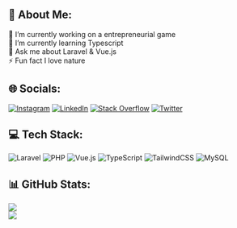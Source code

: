 ## 💫 About Me:
🔭 I’m currently working on a entrepreneurial game<br>🌱 I’m currently learning Typescript<br>💬 Ask me about Laravel & Vue.js<br>⚡ Fun fact I love nature


## 🌐 Socials:
[![Instagram](https://img.shields.io/badge/Instagram-%23E4405F.svg?logo=Instagram&logoColor=white)](https://instagram.com/ja.cob_t_) [![LinkedIn](https://img.shields.io/badge/LinkedIn-%230077B5.svg?logo=linkedin&logoColor=white)](https://linkedin.com/in/jacob-timmerman-6a8233244) [![Stack Overflow](https://img.shields.io/badge/-Stackoverflow-FE7A16?logo=stack-overflow&logoColor=white)](https://stackoverflow.com/users/17666912) [![Twitter](https://img.shields.io/badge/Twitter-%231DA1F2.svg?logo=Twitter&logoColor=white)](https://twitter.com/JacobTrn04) 

## 💻 Tech Stack:
![Laravel](https://img.shields.io/badge/laravel-%23FF2D20.svg?style=flat&logo=laravel&logoColor=white) ![PHP](https://img.shields.io/badge/php-%23777BB4.svg?style=flat&logo=php&logoColor=white) ![Vue.js](https://img.shields.io/badge/vuejs-%2335495e.svg?style=flat&logo=vuedotjs&logoColor=%234FC08D) ![TypeScript](https://img.shields.io/badge/typescript-%23007ACC.svg?style=flat&logo=typescript&logoColor=white) ![TailwindCSS](https://img.shields.io/badge/tailwindcss-%2338B2AC.svg?style=flat&logo=tailwind-css&logoColor=white) ![MySQL](https://img.shields.io/badge/mysql-%2300f.svg?style=flat&logo=mysql&logoColor=white)

## 📊 GitHub Stats:
![](https://github-readme-stats.vercel.app/api?username=Jacobtims&theme=default&hide_border=false&include_all_commits=false&count_private=false)<br/>
![](https://github-readme-stats.vercel.app/api/top-langs/?username=Jacobtims&theme=default&hide_border=false&include_all_commits=false&count_private=false&layout=compact)
